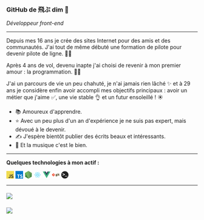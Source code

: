 ### GitHub de 飛ぶ dim 🛫

_Développeur front-end_

---

Depuis mes 16 ans je crée des sites Internet pour des amis et des communautés. J'ai tout de même débuté une formation de pilote pour devenir pilote de ligne. 👨‍✈️

Après 4 ans de vol, devenu inapte j'ai choisi de revenir à mon premier amour : la programmation. 👨‍💻

J'ai un parcours de vie un peu chahuté, je n'ai jamais rien lâché ✨ et à 29 ans je considère enfin avoir accompli mes objectifs principaux : avoir un métier que j'aime ✅, une vie stable 👌 et un futur ensoleillé ! ☀️

- 📚 Amoureux d'apprendre.
- ⭐️ Avec un peu plus d'un an d'expérience je ne suis pas expert, mais dévoué à le devenir.
- ✍️ J'espère bientôt publier des écrits beaux et intéressants.
- 🎼 Et la musique c'est le bien.

---

**Quelques technologies à mon actif :**

<code><img height="20" src="https://raw.githubusercontent.com/github/explore/80688e429a7d4ef2fca1e82350fe8e3517d3494d/topics/javascript/javascript.png"></code>
<code><img height="20" src="https://raw.githubusercontent.com/github/explore/80688e429a7d4ef2fca1e82350fe8e3517d3494d/topics/typescript/typescript.png"></code>
<code><img height="20" src="https://raw.githubusercontent.com/github/explore/80688e429a7d4ef2fca1e82350fe8e3517d3494d/topics/nodejs/nodejs.png"></code>
<code><img height="20" src="https://raw.githubusercontent.com/github/explore/80688e429a7d4ef2fca1e82350fe8e3517d3494d/topics/react/react.png"></code>
<code><img height="20" src="https://raw.githubusercontent.com/github/explore/80688e429a7d4ef2fca1e82350fe8e3517d3494d/topics/vue/vue.png"></code>
<code><img height="20" src="https://raw.githubusercontent.com/github/explore/80688e429a7d4ef2fca1e82350fe8e3517d3494d/topics/git/git.png"></code>
<code><img height="20" src="https://raw.githubusercontent.com/github/explore/80688e429a7d4ef2fca1e82350fe8e3517d3494d/topics/terminal/terminal.png"></code>

---

#### <img src="https://media1.giphy.com/media/tlGD7PDy1w8fK/giphy.gif?cid=ecf05e47e4f0e672deb980c552f25a34c427e2801a27f016&rid=giphy.gif" width="250">

<img src="https://github-readme-stats.vercel.app/api/top-langs/?username=tobudim&layout=compact" />
